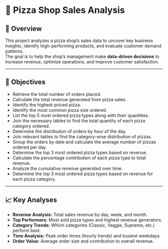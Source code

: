 # 🍕 Pizza Shop Sales Analysis  

## 📌 Overview  
This project analyzes a pizza shop’s sales data to uncover key business insights, identify high-performing products, and evaluate customer demand patterns.  
The goal is to help the shop’s management make **data-driven decisions** to increase revenue, optimize operations, and improve customer satisfaction.  

---

## 🎯 Objectives  


- Retrieve the total number of orders placed.
- Calculate the total revenue generated from pizza sales.
- Identify the highest-priced pizza.
- Identify the most common pizza size ordered.
- List the top 5 most ordered pizza types along with their quantities.
- Join the necessary tables to find the total quantity of each pizza category ordered.
- Determine the distribution of orders by hour of the day.
- Join relevant tables to find the category-wise distribution of pizzas.
- Group the orders by date and calculate the average number of pizzas ordered per day.
- Determine the top 3 most ordered pizza types based on revenue.
- Calculate the percentage contribution of each pizza type to total revenue.
- Analyze the cumulative revenue generated over time.
- Determine the top 3 most ordered pizza types based on revenue for each pizza category.

  
---

## 📈 Key Analyses  
- **Revenue Analysis:** Total sales revenue by day, week, and month.  
- **Top Performers:** Most sold pizza types and highest revenue generators.  
- **Category Trends:** Which categories (Classic, Veggie, Supreme, etc.) perform best.  
- **Time Analysis:** Peak order times (hourly trends) and busiest weekdays.  
- **Order Value:** Average order size and contribution to overall revenue.  

